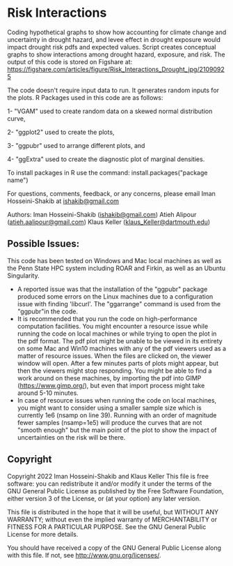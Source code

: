 # Risk Interactions
Coding hypothetical graphs to show how accounting for climate change and uncertainty in drought hazard, and levee effect in drought exposure would impact drought risk pdfs and expected values.
Script creates conceptual graphs to show interactions among drought hazard, exposure, and risk.
The output of this code is stored on Figshare at:
https://figshare.com/articles/figure/Risk_Interactions_Drought_jpg/21090925

The code doesn't require input data to run. It generates random inputs for the plots.
R Packages used in this code are as follows: 

1- "VGAM" used to create random data on a skewed normal distribution curve, 

2- "ggplot2" used to create the plots, 

3- "ggpubr" used to arrange different plots, and 

4- "ggExtra" used to create the diagnostic plot of marginal densities.

To install packages in R use the command: 
install.packages("package name") 

For questions, comments, feedback, or any concerns, please email Iman Hosseini-Shakib at ishakib@gmail.com

 Authors: Iman Hosseini-Shakib (ishakib@gmail.com)
		  Atieh Alipour (atieh.aalipour@gmail.com)
          Klaus Keller (klaus_Keller@dartmouth.edu)
 
 ## Possible Issues:
 
 This code has been tested on Windows and Mac local machines as well as the Penn State HPC system including ROAR and Firkin, as well as an Ubuntu Singularity. 
 - A reported issue was that the installation of the "ggpubr" package produced some errors on the Linux machines due to a configuration issue with finding 'libcurl'. The "ggarrange" command is used from the "ggpubr"in the code.
 - It is recommended that you run the code on high-performance computation facilities. You might encounter a resource issue while running the code on local machines or while trying to open the plot in the pdf format. The pdf plot might be unable to be viewed in its entirety on some Mac and Win10 machines with any of the pdf viewers used as a matter of resource issues. When the files are clicked on, the viewer window will open. After a few minutes parts of plots might appear, but then the viewers might stop responding. You might be able to find a work around on these machines, by importing the pdf into GIMP (https://www.gimp.org/), but even that import process might take around 5-10 minutes. 
 - In case of resource issues when running the code on local machines, you might want to consider using a smaller sample size which is currently 1e6 (nsamp on line 39). Running with an order of magnitude fewer samples (nsamp=1e5) will produce the curves that are not "smooth enough" but the main point of the plot to show the impact of uncertainties on the risk will be there.
  
 ## Copyright 
 Copyright 2022 Iman Hosseini-Shakib and Klaus Keller
 This file is free software: you can redistribute it and/or modify
 it under the terms of the GNU General Public License as published by
 the Free Software Foundation, either version 3 of the License, or
 (at your option) any later version.

 This file is distributed in the hope that it will be useful,
 but WITHOUT ANY WARRANTY; without even the implied warranty of
 MERCHANTABILITY or FITNESS FOR A PARTICULAR PURPOSE.  See the
 GNU General Public License for more details.

 You should have received a copy of the GNU General Public License
 along with this file.  If not, see <http://www.gnu.org/licenses/>.
 
 
